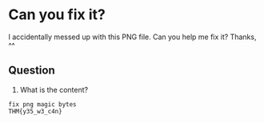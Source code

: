 # Can you fix it?

I accidentally messed up with this PNG file. Can you help me fix it? Thanks, ^^

## Question
1. What is the content?
```
fix png magic bytes
THM{y35_w3_c4n}
```